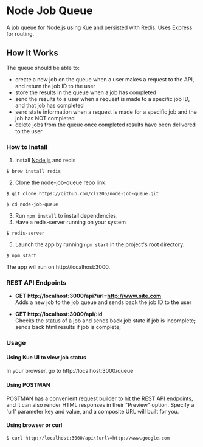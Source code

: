 # Node Job Queue

A job queue for Node.js using Kue and persisted with Redis. Uses Express for routing.

## How It Works

The queue should be able to:

* create a new job on the queue when a user makes a request to the API, and return the job ID to the user
* store the results in the queue when a job has completed
* send the results to a user when a request is made to a specific job ID, and that job has completed
* send state information when a request is made for a specific job and the job has NOT completed
* delete jobs from the queue once completed results have been delivered to the user

### How to Install

1. Install [Node.js](https://nodejs.org/en/) and redis

  ```$ brew install redis```

2. Clone the node-job-queue repo link.

 ```$ git clone https://github.com/cl2205/node-job-queue.git```

 ```$ cd node-job-queue```

3. Run `npm install` to install dependencies.
4. Have a redis-server running on your system

 ```$ redis-server```

5. Launch the app by running ```npm start``` in the project's root directory.

  ```$ npm start```

 The app will run on http://localhost:3000.

 ### REST API Endpoints

 * **GET http://localhost:3000/api?url=http://www.site.com**  
   Adds a new job to the job queue and sends back the job ID to the user

 * **GET http://localhost:3000/api/:id** <br>
    Checks the status of a job and sends back job state if job is incomplete; sends back html results if job is complete; 

### Usage

#### Using Kue UI to view job status
In your browser, go to http://localhost:3000/queue

#### Using POSTMAN
POSTMAN has a convenient request builder to hit the REST API endpoints, and it can also render HTML responses in their "Preview" option.
Specify a 'url' parameter key and value, and a composite URL will built for you.


#### Using browser or curl

``` $ curl http://localhost:3000/api\?url\=http://www.google.com ```
